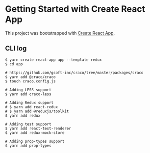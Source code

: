 # Getting Started with Create React App

This project was bootstrapped with [Create React App](https://github.com/facebook/create-react-app).

## CLI log

```
$ yarn create react-app app --template redux
$ cd app

# https://github.com/gsoft-inc/craco/tree/master/packages/craco
$ yarn add @craco/craco
$ touch craco.config.js

# Adding LESS support
$ yarn add craco-less

# Adding Redux support
# $ yarn add react-redux
# $ yarn add @reduxjs/toolkit
$ yarn add redux

# Adding test support
$ yarn add react-test-renderer
$ yarn add redux-mock-store

# Adding prop-types support
$ yarn add prop-types
```
